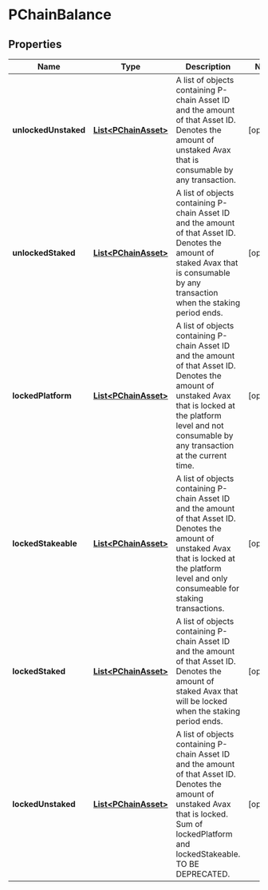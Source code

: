 # PChainBalance

## Properties
Name | Type | Description | Notes
------------ | ------------- | ------------- | -------------
**unlockedUnstaked** | [**List&lt;PChainAsset&gt;**](PChainAsset.md) | A list of objects containing P-chain Asset ID and the amount of that Asset ID. Denotes the amount of unstaked Avax that is consumable by any transaction. |  [optional]
**unlockedStaked** | [**List&lt;PChainAsset&gt;**](PChainAsset.md) | A list of objects containing P-chain Asset ID and the amount of that Asset ID. Denotes the amount of staked Avax that is consumable by any transaction when the staking period ends. |  [optional]
**lockedPlatform** | [**List&lt;PChainAsset&gt;**](PChainAsset.md) | A list of objects containing P-chain Asset ID and the amount of that Asset ID. Denotes the amount of unstaked Avax that is locked at the platform level and not consumable by any transaction at the current time. |  [optional]
**lockedStakeable** | [**List&lt;PChainAsset&gt;**](PChainAsset.md) | A list of objects containing P-chain Asset ID and the amount of that Asset ID. Denotes the amount of unstaked Avax that is locked at the platform level and only consumeable for staking transactions. |  [optional]
**lockedStaked** | [**List&lt;PChainAsset&gt;**](PChainAsset.md) | A list of objects containing P-chain Asset ID and the amount of that Asset ID. Denotes the amount of staked Avax that will be locked when the staking period ends. |  [optional]
**lockedUnstaked** | [**List&lt;PChainAsset&gt;**](PChainAsset.md) | A list of objects containing P-chain Asset ID and the amount of that Asset ID. Denotes the amount of unstaked Avax that is locked. Sum of lockedPlatform and lockedStakeable. TO BE DEPRECATED. |  [optional]
